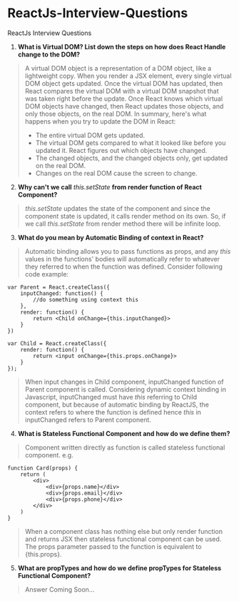 # ReactJs-Interview-Questions
ReactJs Interview Questions

1. **What is Virtual DOM? List down the steps on how does React Handle change to the DOM?**
> A virtual DOM object is a representation of a DOM object, like a lightweight copy. When you render a JSX element, every single virtual DOM object gets updated. Once the virtual DOM has updated, then React compares the virtual DOM with a virtual DOM snapshot that was taken right before the update. Once React knows which virtual DOM objects have changed, then React updates those objects, and only those objects, on the real DOM.
> In summary, here's what happens when you try to update the DOM in React:
>
> - The entire virtual DOM gets updated.
> - The virtual DOM gets compared to what it looked like before you updated it. React figures out which objects have changed.
> - The changed objects, and the changed objects only, get updated on the real DOM.
> - Changes on the real DOM cause the screen to change.
2. **Why can't we call** *this.setState* **from render function of React Component?**
> *this.setState* updates the state of the component and since the component state is updated, it calls render method on its own. So, if we call *this.setState* from render method there will be infinite loop.
3. **What do you mean by Automatic Binding of context in React?**
> Automatic binding allows you to pass functions as props, and any *this* values in the functions' bodies will automatically refer to whatever they referred to when the function was defined. Consider following code example:

    var Parent = React.createClass({
        inputChanged: function() {
            //do something using context this
        },
        render: function() {
            return <Child onChange={this.inputChanged}>
        }
    })

    var Child = React.createClass({
        render: function() {
            return <input onChange={this.props.onChange}>
        }
    });
    
> When input changes in Child component, inputChanged function of Parent component is called. 
Considering dynamic context binding in Javascript, inputChanged must have *this* referring to Child component,
but because of automatic binding by ReactJS, the context refers to where the function is defined hence *this* 
in inputChanged refers to Parent component.

4. **What is Stateless Functional Component and how do we define them?**
> Component written directly as function is called stateless functional component. e.g.

    function Card(props) {
        return (
            <div>
                <div>{props.name}</div>
                <div>{props.email}</div>
                <div>{props.phone}</div>
            </div>
        )
    } 

> When a component class has nothing else but only render function and returns JSX then stateless functional component can be used. The props parameter passed to the function is equivalent to {this.props}.
5. **What are propTypes and how do we define propTypes for Stateless Functional Component?**
> Answer Coming Soon...
